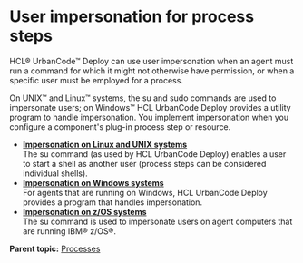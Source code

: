 # User impersonation for process steps

HCL® UrbanCode™ Deploy can use user impersonation when an agent must run a command for which it might not otherwise have permission, or when a specific user must be employed for a process.

On UNIX™ and Linux™ systems, the su and sudo commands are used to impersonate users; on Windows™ HCL UrbanCode Deploy provides a utility program to handle impersonation. You implement impersonation when you configure a component's plug-in process step or resource.

-   **[Impersonation on Linux and UNIX systems](../topics/arch_appx_sudo_using.md)**  
The su command \(as used by HCL UrbanCode Deploy\) enables a user to start a shell as another user \(process steps can be considered individual shells\).
-   **[Impersonation on Windows systems](../topics/arch_appx_impersonation_windows.md)**  
For agents that are running on Windows, HCL UrbanCode Deploy provides a program that handles impersonation.
-   **[Impersonation on z/OS systems](../topics/arch_appx_impersonation_zos.md)**  
The su command is used to impersonate users on agent computers that are running IBM® z/OS®.

**Parent topic:** [Processes](../topics/comp_workflow.md)

